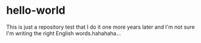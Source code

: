 # hello-world
This is just a repository test that I do it one more years later and I'm not sure I'm writing the right English words.hahahaha...
